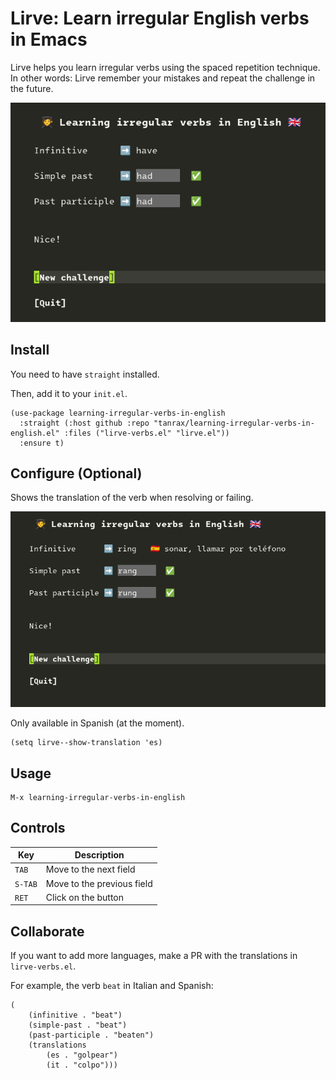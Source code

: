 # Lirve: Learn irregular English verbs in Emacs

Lirve helps you learn irregular verbs using the spaced repetition technique. In other words: Lirve remember your mistakes and repeat the challenge in the future.

![Demo](demo.png)

## Install

You need to have `straight` installed.

Then, add it to your `init.el`.

```elisp
(use-package learning-irregular-verbs-in-english
  :straight (:host github :repo "tanrax/learning-irregular-verbs-in-english.el" :files ("lirve-verbs.el" "lirve.el"))
  :ensure t)
```

## Configure (Optional)

Shows the translation of the verb when resolving or failing.

![Demo translation](demo-translation.png)

Only available in Spanish (at the moment).

```elisp
(setq lirve--show-translation 'es)
```

## Usage

```
M-x learning-irregular-verbs-in-english
```

## Controls

| Key | Description |
| --- | --- |
| `TAB` | Move to the next field |
| `S-TAB` | Move to the previous field |
| `RET` | Click on the button |

## Collaborate

If you want to add more languages, make a PR with the translations in `lirve-verbs.el`.

For example, the verb `beat` in Italian and Spanish:

```ellisp
(
    (infinitive . "beat")
    (simple-past . "beat")
    (past-participle . "beaten")
    (translations
        (es . "golpear")
        (it . "colpo")))
```
